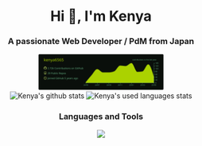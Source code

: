 <h1 align="center">Hi 👋, I'm Kenya</h1>
<h3 align="center">A passionate Web Developer / PdM from Japan</h3>

<div align="center">
  <img src="https://raw.githubusercontent.com/kenya6565/kenya6565/master/profile-summary-card-output/merko/0-profile-details.svg" alt="プロフィール詳細" width="50%" />
</div>

<div align="center">
  <img width="49%" height="195px" src="https://github-readme-stats-drab-eta-93.vercel.app/api?username=kenya6565&show_icons=true&count_private=true&hide_border=true&title_color=F7931E&icon_color=F7931E&text_color=c9d1d9&bg_color=0d1117" alt="Kenya's github stats" /> 
   <img  width="49%" height="195px" src="https://github-readme-stats-drab-eta-93.vercel.app/api/top-langs/?username=kenya6565&theme=gruvbox&layout=compact&langs_count=10&count_private=true&hide_border=true&title_color=F7931E&icon_color=F7931E&text_color=c9d1d9&bg_color=0d1117" alt="Kenya's used languages stats"/>
</div>


<h3 align="center">Languages and Tools</h3>

<p align="center">
  <img src="https://skillicons.dev/icons?i=linux,vim,js,ts,html,css,bootstrap,react,nextjs,php,laravel,ruby,rails,python,go,docker,terraform,graphql,postman,mysql,postgresql,aws,gcp,firebase,git,github,githubactions,vercel,figma,vscode" />
</p>
